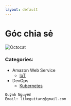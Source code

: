 ```yaml
---
layout: default
---
```

# Góc chia sẻ


![Octocat](https://assets-cdn.github.com/images/icons/emoji/octocat.png)

### Categories:

- Amazon Web Service
  - [IoT](https://quynh-nguyen.github.io/aws/aws-iot/)
- DevOps
  - [Kubernetes](https://quynh-nguyen.github.io/devops/kubernetes/)
  
```
Quỳnh Nguyễn
Email: likeguitarz@gmail.com
```
